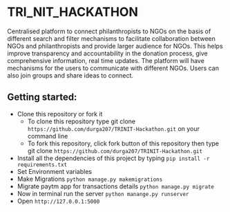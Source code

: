 # TRI_NIT_HACKATHON
Centralised platform to connect philanthropists to NGOs on the basis of different search and filter mechanisms to facilitate collaboration between NGOs
and philanthropists and provide larger audience for NGOs. This helps improve transparency and accountability in the donation process, give comprehensive information, real time updates. The platform will have mechanisms for the users to communicate with different NGOs. Users can also join groups and share ideas to connect.

## Getting started:
- Clone this repository or fork it
    - To clone this repository type git clone `https://github.com/durga207/TRINIT-Hackathon.git` on your command line
    - To fork this repository, click fork button of this repository then type git clone `https://github.com/durga207/TRINIT-Hackathon.git`
- Install all the dependencies of this project by typing `pip install -r requirements.txt`
- Set Environment variables
- Make Migrations `python manage.py makemigrations`
- Migrate paytm app for transactions details `python manage.py migrate`
- Now in terminal run the server `python manange.py runserver`
- Open `http://127.0.0.1:5000`
